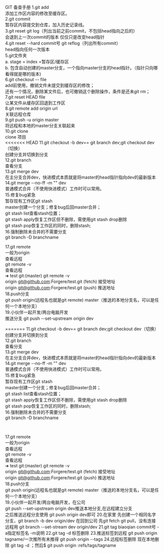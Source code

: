 GIT 备查手册
1.git add<br>
	添加工作区内容的修改至缓存区。<br>
2.git commit<br>
	暂存区内容提交到仓库，加入历史记录线。<br>
3.git reset     git log（列出当前之前commit，不包括head指向之后的）<br>
	会退到上一次commit的版本 仅仅只是改变head指针<br>
4.git reset --hard commit号      git reflog（列出所有commit）<br>
	head指向任何一次版本<br>
5.git文件夹<br>
	a. stage = index =暂存区/缓存区<br>
	b. 包含自动创建的master分支，一个指向master分支的head指针。（指针只向哪看得就是哪的版本)<br>
6.git checkout -- file<br>
	add前使用，撤销文件未提交到缓存区的修改；<br>
	还有一个情况，删除某文件后，也可撤销这个删除操作，条件是还未git rm；<br>
7.git reset HEAD file<br>
	让某文件从缓存区回退到工作区<br>
8.git remote add origin url<br>
	关联远程仓库<br>
9.git push -u origin master<br>
	将远程和本地的master分支关联起来<br>
10.git clone<br>
	clone 项目<br>
	<!-- 分支 -->
<<<<<<< HEAD
11.git checkout -b dev== git branch dev;git checkout dev（切换）<br>
	创建分支并切换到分支<br>
12.git branch<br>
	查看分支<br>
13.git merge dev<br>
	在主分支合并dev，快进模式本质就是将master的head指针指向dev的最新版本<br>
14.git merge --no-ff -m "" dev<br>
	普通模式合并（不使用快进模式）工作时可以常用。<br>
15.修复bug紧急<br>
	暂存现有工作区git stash<br>
	master创建一个分支；修复bug后回master合并；<br>
	git stash list查看stash位置；<br>
	git stash apply恢复工作区但不删除，需使用git stash drop删除<br>
	git stash pop恢复工作区的同时，删除stash;<br>
16.强制删除未合并的不需要分支<br>
	git branch -D branchname<br>
<!-- 多人协作 -->
17.git remote<br>
一般为origin<br>
	查看远程<br>
	git remote -v<br>
	查看远程<br>
	➜  test git:(master) git remote -v<br>
origin	git@github.com:Forgere/test.git (fetch) 接受地址<br>
origin	git@github.com:Forgere/test.git (push) 推送地址<br>
18.push分支<br>
  git push origin(远程名也就是git remote) master（推送的本地分支名，可以是任何一个本地分支）<br>
19.小伙伴一起开发/两台电脑开发<br>
	推送分支 git push --set-upstream origin dev<br>
	
=======
11.git checkout -b dev== git branch dev;git checkout dev（切换）<br>
	创建分支并切换到分支<br>
12.git branch<br>
	查看分支<br>
13.git merge dev<br>
	在主分支合并dev，快进模式本质就是将master的head指针指向dev的最新版本<br>
14.git merge --no-ff -m "" dev<br>
	普通模式合并（不使用快进模式）工作时可以常用。<br>
15.修复bug紧急<br>
	暂存现有工作区git stash<br>
	master创建一个分支；修复bug后回master合并；<br>
	git stash list查看stash位置；<br>
	git stash apply恢复工作区但不删除，需使用git stash drop删除<br>
	git stash pop恢复工作区的同时，删除stash;<br>
16.强制删除未合并的不需要分支<br>
	git branch -D branchname<br>
<!-- 多人协作 --><br>
17.git remote<br>
一般为origin<br>
	查看远程<br>
	git remote -v<br>
	查看远程<br>
	➜  test git:(master) git remote -v<br>
origin	git@github.com:Forgere/test.git (fetch) 接受地址<br>
origin	git@github.com:Forgere/test.git (push) 推送地址<br>
18.push分支<br>
  git push origin(远程名也就是git remote) master（推送的本地分支名，可以是任何一个本地分支）<br>
19.小伙伴一起开发/两台电脑开发，在公司<br>
	git push --set-upstream origin dev推送本地分支,在远程建立分支<br>
	之后推送远程分支使用 git push origin dev即可
20.在家里
	先创建一个相同名字分支，git branch -b dev origin/dev
	在回到公司
	先git fetch git pull，没有连接远程用 git branch --set-stream dev origin/dev
	<!-- 标签 -->
21.git tag biaoqian commit号
		-a指定标签名 -m说明
22.git tag -d 标签删除
23.推送标签到远程
	 git push origin tagname/一次推所有未推得 git push origin --tags
24.远程标签删除
	现在本地删除 git tag -d ；然后$ git push origin :refs/tags/tagname














